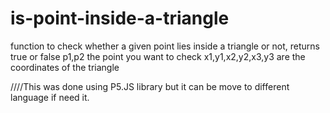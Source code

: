 # is-point-inside-a-triangle
function  to check whether a given point lies inside a triangle or not, 
returns true or false
p1,p2 the point you want to check
x1,y1,x2,y2,x3,y3 are the coordinates of the triangle

////This was done using P5.JS library but it can be move to different language if need it.
